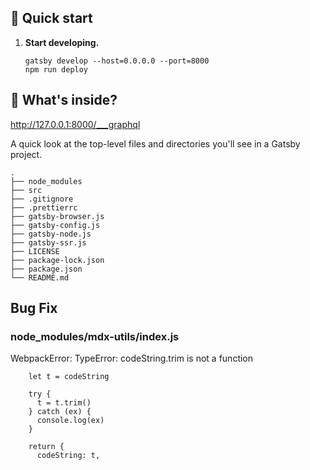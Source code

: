 ## 🚀 Quick start

1.  **Start developing.**

    ```shell
    gatsby develop --host=0.0.0.0 --port=8000
    npm run deploy
    ```
 
## 🧐 What's inside?

http://127.0.0.1:8000/___graphql

A quick look at the top-level files and directories you'll see in a Gatsby project.

    .
    ├── node_modules
    ├── src
    ├── .gitignore
    ├── .prettierrc
    ├── gatsby-browser.js
    ├── gatsby-config.js
    ├── gatsby-node.js
    ├── gatsby-ssr.js
    ├── LICENSE
    ├── package-lock.json
    ├── package.json
    └── README.md
 
 ## Bug Fix

 ### node_modules/mdx-utils/index.js

 WebpackError: TypeError: codeString.trim is not a function
 
``` 
    let t = codeString

    try {
      t = t.trim()
    } catch (ex) {
      console.log(ex)
    }

    return {
      codeString: t,
```